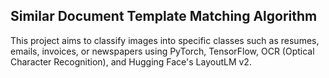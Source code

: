 ## Similar Document Template Matching Algorithm

This project aims to classify images into specific classes such as resumes, emails, invoices, or newspapers using PyTorch, TensorFlow, OCR (Optical Character Recognition), and Hugging Face's LayoutLM v2.
